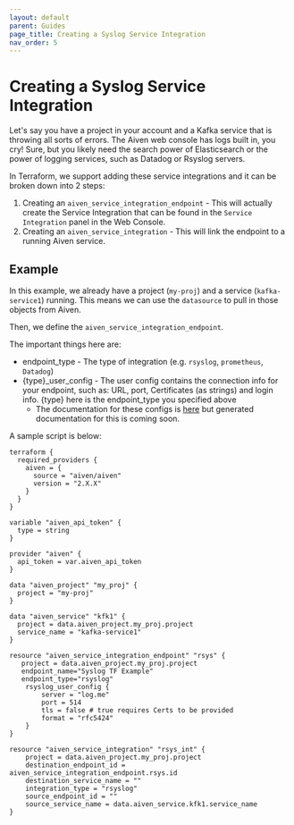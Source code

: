 ```yaml
---
layout: default
parent: Guides
page_title: Creating a Syslog Service Integration
nav_order: 5
---
```


# Creating a Syslog Service Integration

Let's say you have a project in your account and a Kafka service that is throwing all sorts of errors. The Aiven web console has logs built in, you cry! Sure, but you likely need the search power of Elasticsearch or the power of logging services, such as Datadog or Rsyslog servers.

In Terraform, we support adding these service integrations and it can be broken down into 2 steps:

1. Creating an `aiven_service_integration_endpoint` - This will actually create the Service Integration that can be found in the `Service Integration` panel in the Web Console.
2. Creating an `aiven_service_integration` - This will link the endpoint to a running Aiven service.

## Example

In this example, we already have a project (`my-proj`) and a service (`kafka-service1`) running. This means we can use the `datasource` to pull in those objects from Aiven.

Then, we define the `aiven_service_integration_endpoint`.

The important things here are:
* endpoint_type - The type of integration (e.g. `rsyslog`, `prometheus`, `Datadog`)
* {type}_user_config - The user config contains the connection info for your endpoint, such as: URL, port, Certificates (as strings) and login info. {type} here is the endpoint_type you specified above
    * The documentation for these configs is [here](https://github.com/aiven/terraform-provider-aiven/blob/8c66aab13a6bf1c4c48a1cf1e105927dab1fb93d/aiven/templates/integration_endpoints_user_config_schema.json) but generated documentation for this is coming soon.

A sample script is below:

```hcl
terraform {
  required_providers {
    aiven = {
      source = "aiven/aiven"
      version = "2.X.X"
    }
  }
}

variable "aiven_api_token" {
  type = string
}

provider "aiven" {
  api_token = var.aiven_api_token
}

data "aiven_project" "my_proj" {
  project = "my-proj"
}

data "aiven_service" "kfk1" {
  project = data.aiven_project.my_proj.project
  service_name = "kafka-service1"
}

resource "aiven_service_integration_endpoint" "rsys" {
   project = data.aiven_project.my_proj.project
   endpoint_name="Syslog TF Example"
   endpoint_type="rsyslog"
    rsyslog_user_config {
    	server = "log.me"
    	port = 514
    	tls = false # true requires Certs to be provided
    	format = "rfc5424"
    }
}

resource "aiven_service_integration" "rsys_int" {
    project = data.aiven_project.my_proj.project
    destination_endpoint_id = aiven_service_integration_endpoint.rsys.id
    destination_service_name = ""
    integration_type = "rsyslog"
    source_endpoint_id = ""
    source_service_name = data.aiven_service.kfk1.service_name
}
```
